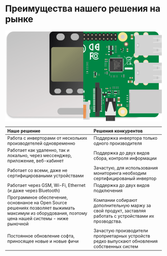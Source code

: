 # Преимущества нашего решения на рынке

![](../images/compare-min.png)

| Наше решение                                                                                                                                        | Решения конкурентов                                                                                       |
|:----------------------------------------------------------------------------------------------------------------------------------------------------|:----------------------------------------------------------------------------------------------------------|
| Работа с инверторами от нескольких производетелей одновременно                                                                                      | Поддержка инвертора только одного производителя                                                           |
| Работает как удаленно, так и локально, через мессенджер, приложение, веб-кабинет                                                                    | Поддержка до двух видов сбора, контроля информации                                                        |
| Работает со всеми, даже не сертифицироваными устройствами                                                                                           | Зачастую, для использования мониторинга необходим сертифицированый инвертор                               |
| Работает через GSM, Wi-Fi, Ethernet (и даже через Bluetooth)                                                                                        | Поддержка до двух видов подключения                                                                       |
| Программное обеспечение, основнаное на Open Source решениях позволяет выжимать максимум из оборудования, поэтому цена нашей системы - ниже рыночной | Компании собирают дополнительную маржу за свой продукт, заставляя работать с устройствами их прозводства. |
|  Постоянное обновление софта, приносящее новые и новые фичи               |   Зачастую производители проприетарных устройств редко выпускают обновления собственных систем                                                                                                        |

